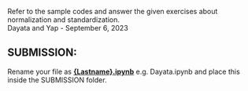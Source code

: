 Refer to the sample codes and answer the given exercises about normalization and standardization.<br>
Dayata and Yap - September 6, 2023
<h2>SUBMISSION:</h2>
Rename your file as <b><u>{Lastname}.ipynb</u></b> e.g. Dayata.ipynb and place this inside the SUBMISSION folder.
